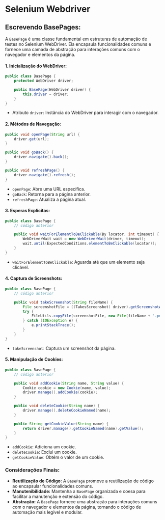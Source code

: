 # Selenium Webdriver

## Escrevendo BasePages:

A `BasePage` é uma classe fundamental em estruturas de automação de testes no Selenium WebDriver. Ela encapsula funcionalidades comuns e fornece uma camada de abstração para interações comuns com o navegador e elementos da página.

#### **1. Inicialização do WebDriver:**

```java
public class BasePage {
    protected WebDriver driver;

    public BasePage(WebDriver driver) {
        this.driver = driver;
    }
}
```

- Atributo `driver`: Instância do WebDriver para interagir com o navegador.

#### **2. Métodos de Navegação:**

```java
public void openPage(String url) {
    driver.get(url);
}

public void goBack() {
    driver.navigate().back();
}

public void refreshPage() {
    driver.navigate().refresh();
}
```

- `openPage`: Abre uma URL específica.
- `goBack`: Retorna para a página anterior.
- `refreshPage`: Atualiza a página atual.

#### **3. Esperas Explícitas:**

```java
public class BasePage {
    // código anterior

    public void waitForElementToBeClickable(By locator, int timeout) {
        WebDriverWait wait = new WebDriverWait(driver, timeout);
        wait.until(ExpectedConditions.elementToBeClickable(locator));
    }
}
```

- `waitForElementToBeClickable`: Aguarda até que um elemento seja clicável.

#### **4. Captura de Screenshots:**

```java
public class BasePage {
    // código anterior

    public void takeScreenshot(String fileName) {
        File screenshotFile = ((TakesScreenshot) driver).getScreenshotAs(OutputType.FILE);
        try {
            FileUtils.copyFile(screenshotFile, new File(fileName + ".png"));
        } catch (IOException e) {
            e.printStackTrace();
        }
    }
}
```

- `takeScreenshot`: Captura um screenshot da página.

#### **5. Manipulação de Cookies:**

```java
public class BasePage {
    // código anterior

    public void addCookie(String name, String value) {
        Cookie cookie = new Cookie(name, value);
        driver.manage().addCookie(cookie);
    }

    public void deleteCookie(String name) {
        driver.manage().deleteCookieNamed(name);
    }

    public String getCookieValue(String name) {
        return driver.manage().getCookieNamed(name).getValue();
    }
}
```

- `addCookie`: Adiciona um cookie.
- `deleteCookie`: Exclui um cookie.
- `getCookieValue`: Obtém o valor de um cookie.

### Considerações Finais:

- **Reutilização de Código:** A `BasePage` promove a reutilização de código ao encapsular funcionalidades comuns.
- **Manutenibilidade:** Mantenha a `BasePage` organizada e coesa para facilitar a manutenção e extensão do código.
- **Abstração:** A `BasePage` fornece uma abstração para interações comuns com o navegador e elementos da página, tornando o código de automação mais legível e modular.